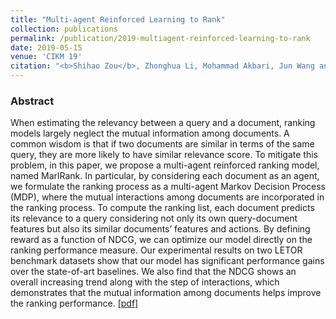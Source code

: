 ```yaml
---
title: "Multi-agent Reinforced Learning to Rank"
collection: publications
permalink: /publication/2019-multiagent-reinforced-learning-to-rank
date: 2019-05-15
venue: 'CIKM 19'
citation: "<b>Shihao Zou</b>, Zhonghua Li, Mohammad Akbari, Jun Wang and Peng Zhang. In Proceedings of the 28th ACM International Conference on Information and Knowledge Management (CIKM) 2019."
---
```

### Abstract
When estimating the relevancy between a query and a document, ranking models largely neglect the mutual information among documents. A common wisdom is that if two documents are similar in terms of the same query, they are more likely to have similar relevance score. To mitigate this problem, in this paper, we propose a multi-agent reinforced ranking model, named MarlRank. In particular, by considering each document as an agent, we formulate the ranking process as a multi-agent Markov Decision Process (MDP), where the mutual interactions among documents are incorporated in the ranking process. To compute the ranking list, each document predicts its relevance to a query considering not only its own query-document features but also its similar documents’ features and actions. By defining reward as a function of NDCG, we can optimize our model directly on the ranking performance measure. Our experimental results on two LETOR benchmark datasets show that our model has significant performance gains over the state-of-art baselines. We also find that the NDCG shows an overall increasing trend along with the step of interactions, which demonstrates that the mutual information among documents helps improve the ranking performance. [[pdf]](/files/cikm2019.pdf)
